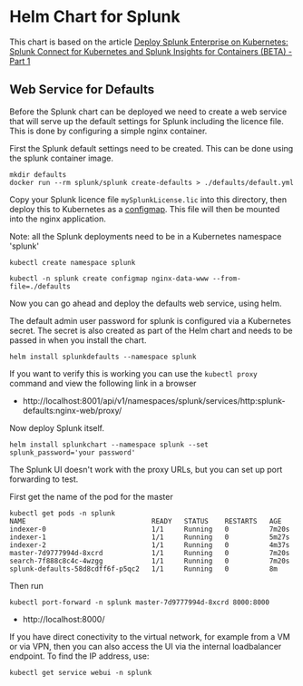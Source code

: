 # Helm Chart for Splunk

This chart is based on the article [Deploy Splunk Enterprise on Kubernetes: Splunk Connect for Kubernetes and Splunk Insights for Containers (BETA) - Part 1][splunk-k8s]

## Web Service for Defaults

Before the Splunk chart can be deployed we need to create a web service that will serve up the default settings for Splunk including the licence file. This is done by configuring a simple nginx container.

First the Splunk default settings need to be created. This can be done using the splunk container image.

```shell
mkdir defaults
docker run --rm splunk/splunk create-defaults > ./defaults/default.yml
```

Copy your Splunk licence file `mySplunkLicense.lic` into this directory, then deploy this to Kubernetes as a [configmap][configmap]. This file will then be mounted into the nginx application.

Note: all the Splunk deployments need to be in a Kubernetes namespace 'splunk'

```shell
kubectl create namespace splunk

kubectl -n splunk create configmap nginx-data-www --from-file=./defaults
```

Now you can go ahead and deploy the defaults web service, using helm.

The default admin user password for splunk is configured via a Kubernetes secret. The secret is also created as part of the Helm chart and needs to be passed in when you install the chart.

```shell
helm install splunkdefaults --namespace splunk
```

If you want to verify this is working you can use the `kubectl proxy` command and view the following link in a browser

 * http://localhost:8001/api/v1/namespaces/splunk/services/http:splunk-defaults:nginx-web/proxy/

Now deploy Splunk itself.

```shell
helm install splunkchart --namespace splunk --set splunk_password='your password'
```

The Splunk UI doesn't work with the proxy URLs, but you can set up port forwarding to test.

First get the name of the pod for the master

```shell
kubectl get pods -n splunk
NAME                               READY   STATUS    RESTARTS   AGE
indexer-0                          1/1     Running   0          7m20s
indexer-1                          1/1     Running   0          5m27s
indexer-2                          1/1     Running   0          4m37s
master-7d9777994d-8xcrd            1/1     Running   0          7m20s
search-7f888c8c4c-4wzgg            1/1     Running   0          7m20s
splunk-defaults-58d8cdff6f-p5qc2   1/1     Running   0          8m
```

Then run 

```shell
kubectl port-forward -n splunk master-7d9777994d-8xcrd 8000:8000
```

 * http://localhost:8000/

If you have direct conectivity to the virtual network, for example from a VM or via VPN, then you can also access the UI via the internal loadbalancer endpoint. To find the IP address, use:

```shell
kubectl get service webui -n splunk
```


[splunk-k8s]: https://www.splunk.com/blog/2018/12/17/deploy-splunk-enterprise-on-kubernetes-splunk-connect-for-kubernetes-and-splunk-insights-for-containers-beta-part-1.html "Deploy Splunk Enterprise on Kubernetes"

[configmap]: https://kubernetes.io/docs/tasks/configure-pod-container/configure-pod-configmap/